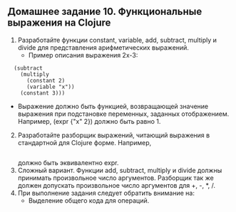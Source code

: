 Домашнее задание 10. Функциональные выражения на Clojure
----
1. Разработайте функции constant, variable, add, subtract, multiply и divide для представления арифметических выражений.
   * Пример описания выражения 2x-3:
```(def expr
  (subtract
    (multiply
      (constant 2)
      (variable "x"))
    (constant 3)))
 ```
 
   * Выражение должно быть функцией, возвращающей значение выражения при подстановке переменных, заданных отображением. Например, (expr {"x" 2}) должно быть равно 1.
2. Разработайте разборщик выражений, читающий выражения в стандартной для Clojure форме. Например,
   ``` (parseFunction "(- (* 2 x) 3)")
   ```
   должно быть эквивалентно expr.
3. Сложный вариант. Функции add, subtract, multiply и divide должны принимать произвольное число аргументов. Разборщик так же должен допускать произвольное число аргументов для +, -, *, /.
4. При выполнение задания следует обратить внимание на:
   * Выделение общего кода для операций.
